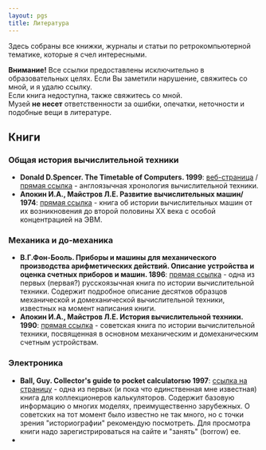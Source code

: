 ```yaml
---
layout: pgs
title: Литература
---
```


Здесь собраны все книжки, журналы и статьи по ретрокомпьютерной тематике, которые я счел интересными.

**Внимание!** Все ссылки предоставлены исключительно в образовательных целях. Если Вы заметили нарушение, свяжитесь со мной, и я удалю ссылку.  
Если книга недоступна, также свяжитесь со мной.  
Музей **не несет** ответственности за ошибки, опечатки, неточности и подобные вещи в литературе.

## Книги

### Общая история вычислительной техники

- **Donald D.Spencer. The Timetable of Computers. 1999**: [веб-страница](https://archive.org/details/TheTimetableOfComputers/page/n5/mode/1up) / [прямая ссылка](https://ia802803.us.archive.org/14/items/TheTimetableOfComputers/The%20Timetable%20of%20Computers.pdf) - англоязычная хронология вычислительной техники.
- **Апокин И.А., Майстров Л.Е. Развитие вычислительных машин/ 1974**: [прямая ссылка](https://publ.lib.ru/ARCHIVES/A/APOKIN_Igor'_Alekseevich/Apokin_I.A...__Razvitie_vychislitel'nyh_mashin.(1974).[djv].zip) - книга об истории вычислительных машин от их возникновения до второй половины XX века с особой концентрацией на ЭВМ.


### Механика и до-механика

- **В.Г.Фон-Бооль. Приборы и машины для механического производства арифметических действий. Описание устройства и оценка счетных приборов и машин. 1896**: [прямая ссылка](https://books.googleusercontent.com/books/content?req=AKW5Qaf468KHLyuk717dDo5ve41FkWA5Ha0bWP5-pMApc_QlMkmpLZfC0ElB3xtpy0KVThcIQvNGXrh0QoFMgSP39Z0JzbxomDEEHP7I-GWIm1SggRar_wM5_Mc_q_w6hwuMQTV1YL5O88vaQEr9nANF1Y0saAiw3jCas8DRTMnwicYTFM3sswtLJ7fLgDbkDXlWrOtQ8s2X0fwz77eIFFO5ZbZ5fMikQjsCtp8vGOEYEXBf1B9qe7fD4_2TilKM1J1xU-JBLE6KgdUy9GXQB_pzQuvW8-slNts6JFiwvN9nSwIi2_Ezh8M) - одна из первых (первая?) русскоязычная книга по истории вычислительной техники. Содержит подробное описание десятков образцов механической и домеханической вычислительной техники, известных на момент написания книги.
- **Апокин И.А., Майстров Л.Е. История вычислительной техники. 1990**: [прямая ссылка](https://publ.lib.ru/ARCHIVES/A/APOKIN_Igor'_Alekseevich/Apokin_I.A...__Istoriya_vychislitel'nyh_mashin.(1990).[djv].zip) - советская книга по истории вычислительной техники, посвященная в основном механическим и домеханическим счетным устройствам.



### Электроника

- **Ball, Guy. Collector's guide to pocket calculatorsю 1997**: [ссылка на страницу](https://archive.org/details/collectorsguidet0000ball/mode/1up) - одна из первых (и пока что единственная мне известная) книга для коллекционеров калькуляторов. Содержит базовую информацию о многих моделях, преимущественно зарубежных. О советских на тот момент было известно не так много, но с точки зрения "историографии" рекомендую посмотреть. Для просмотра книги надо зарегистрироваться на сайте и "занять" (borrow) ее.
- 
